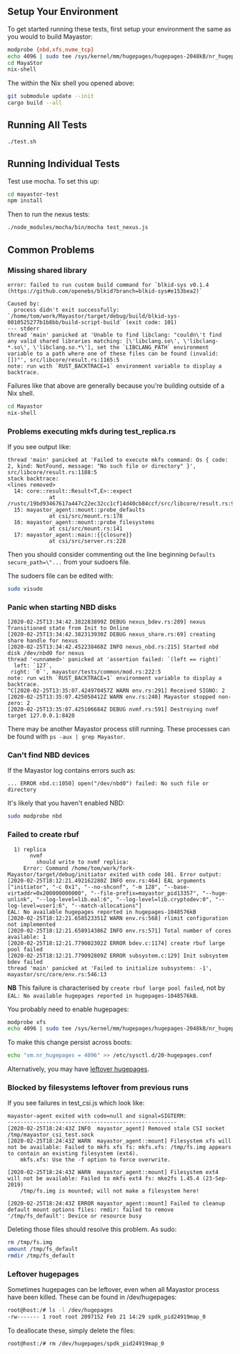 ## Setup Your Environment

To get started running these tests, first setup your environment the same as you would to build Mayastor:

```sh
modprobe {nbd,xfs,nvme_tcp}
echo 4096 | sudo tee /sys/kernel/mm/hugepages/hugepages-2048kB/nr_hugepages
cd MayaStor
nix-shell
```

The within the Nix shell you opened above:
```sh
git submodule update --init
cargo build --all
```

## Running All Tests

```sh
./test.sh
```

## Running Individual Tests

Test use mocha. To set this up:
```sh
cd mayastor-test
npm install
```

Then to run the nexus tests:
```sh
./node_modules/mocha/bin/mocha test_nexus.js
```

## Common Problems

### Missing shared library

```
error: failed to run custom build command for `blkid-sys v0.1.4 (https://github.com/openebs/blkid?branch=blkid-sys#e153bea2)`

Caused by:
  process didn't exit successfully: `/home/tom/work/Mayastor/target/debug/build/blkid-sys-0010525277b1b8bb/build-script-build` (exit code: 101)
--- stderr
thread 'main' panicked at 'Unable to find libclang: "couldn\'t find any valid shared libraries matching: [\'libclang.so\', \'libclang-*.so\', \'libclang.so.*\'], set the `LIBCLANG_PATH` environment variable to a path where one of these files can be found (invalid: [])"', src/libcore/result.rs:1165:5
note: run with `RUST_BACKTRACE=1` environment variable to display a backtrace.
```

Failures like that above are generally because you're building outside of a Nix shell.

```sh
cd Mayastor
nix-shell
```

### Problems executing mkfs during test_replica.rs

If you see output like:
```
thread 'main' panicked at 'Failed to execute mkfs command: Os { code: 2, kind: NotFound, message: "No such file or directory" }', src/libcore/result.rs:1188:5
stack backtrace:
<lines removed>
  14: core::result::Result<T,E>::expect
             at /rustc/19bd93467617a447c22ec32cc1cf14d40cb84ccf/src/libcore/result.rs:983
  15: mayastor_agent::mount::probe_defaults
             at csi/src/mount.rs:178
  16: mayastor_agent::mount::probe_filesystems
             at csi/src/mount.rs:141
  17: mayastor_agent::main::{{closure}}
             at csi/src/server.rs:228

```

Then you should consider commenting out the line beginning `Defaults       secure_path=\"...` from your sudoers file.

The sudoers file can be edited with:
```sh
sudo visudo
```

### Panic when starting NBD disks

```
[2020-02-25T13:34:42.382283899Z DEBUG nexus_bdev.rs:289] nexus Transitioned state from Init to Online
[2020-02-25T13:34:42.382313930Z DEBUG nexus_share.rs:69] creating share handle for nexus
[2020-02-25T13:34:42.452238468Z INFO nexus_nbd.rs:215] Started nbd disk /dev/nbd0 for nexus
thread '<unnamed>' panicked at 'assertion failed: `(left == right)`
  left: `127`,
 right: `0`', mayastor/tests/common/mod.rs:222:5
note: run with `RUST_BACKTRACE=1` environment variable to display a backtrace.
^C[2020-02-25T13:35:07.424970457Z WARN env.rs:291] Received SIGNO: 2
[2020-02-25T13:35:07.425050412Z WARN env.rs:240] Mayastor stopped non-zero: 2
[2020-02-25T13:35:07.425106684Z DEBUG nvmf.rs:591] Destroying nvmf target 127.0.0.1:8420
```

There may be another Mayastor process still running. These processes can be found with `ps -aux | grep Mayastor`.

### Can't find NBD devices

If the Mayastor log contains errors such as:
```
... ERROR nbd.c:1050] open("/dev/nbd0") failed: No such file or directory
```

It's likely that you haven't enabled NBD:
```sh
sudo modprobe nbd
```

### Failed to create rbuf

```
  1) replica
       nvmf
         should write to nvmf replica:
     Error: Command /home/tom/work/fork-Mayastor/target/debug/initiator exited with code 101. Error output: [2020-02-25T18:12:21.492162280Z INFO env.rs:464] EAL arguments ["initiator", "-c 0x1", "--no-shconf", "-m 128", "--base-virtaddr=0x200000000000", "--file-prefix=mayastor_pid13357", "--huge-unlink", "--log-level=lib.eal:6", "--log-level=lib.cryptodev:0", "--log-level=user1:6", "--match-allocations"]
EAL: No available hugepages reported in hugepages-1048576kB
[2020-02-25T18:12:21.658523351Z WARN env.rs:568] rlimit configuration not implemented
[2020-02-25T18:12:21.658914386Z INFO env.rs:571] Total number of cores available: 1
[2020-02-25T18:12:21.779002302Z ERROR bdev.c:1174] create rbuf large pool failed
[2020-02-25T18:12:21.779092809Z ERROR subsystem.c:129] Init subsystem bdev failed
thread 'main' panicked at 'Failed to initialize subsystems: -1', mayastor/src/core/env.rs:546:13
```

**NB** This failure is characterised by `create rbuf large pool failed`, not by `EAL: No available hugepages reported in hugepages-1048576kB`.

You probably need to enable hugepages:
```sh
modprobe xfs
echo 4096 | sudo tee /sys/kernel/mm/hugepages/hugepages-2048kB/nr_hugepages
```

To make this change persist across boots:
```sh
echo "vm.nr_hugepages = 4096" >> /etc/sysctl.d/20-hugepages.conf
```

Alternatively, you may have [leftover hugepages](#leftover-hugepages).

### Blocked by filesystems leftover from previous runs

If you see failures in test_csi.js which look like:
```
mayastor-agent exited with code=null and signal=SIGTERM:
-----------------------------------------------------
[2020-02-25T18:24:43Z INFO  mayastor_agent] Removed stale CSI socket /tmp/mayastor_csi_test.sock
[2020-02-25T18:24:43Z WARN  mayastor_agent::mount] Filesystem xfs will not be available: Failed to mkfs xfs fs: mkfs.xfs: /tmp/fs.img appears to contain an existing filesystem (ext4).
    mkfs.xfs: Use the -f option to force overwrite.

[2020-02-25T18:24:43Z WARN  mayastor_agent::mount] Filesystem ext4 will not be available: Failed to mkfs ext4 fs: mke2fs 1.45.4 (23-Sep-2019)
    /tmp/fs.img is mounted; will not make a filesystem here!

[2020-02-25T18:24:43Z ERROR mayastor_agent::mount] Failed to cleanup default mount options files: rmdir: failed to remove '/tmp/fs_default': Device or resource busy
```

Deleting those files should resolve this problem. As sudo:
```sh
rm /tmp/fs.img
umount /tmp/fs_default
rmdir /tmp/fs_default
```

### Leftover hugepages

Sometimes hugepages can be leftover, even when all Mayastor process have been killed. These can be found in /dev/hugepages:
```sh
root@host:/# ls -l /dev/hugepages
-rw------- 1 root root 2097152 Feb 21 14:29 spdk_pid24919map_0
```

To deallocate these, simply delete the files:
```sh
root@host:/# rm /dev/hugepages/spdk_pid24919map_0
```

